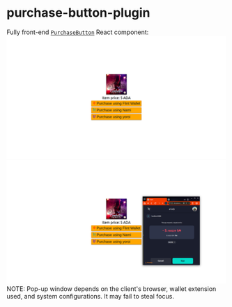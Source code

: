 # purchase-button-plugin
Fully front-end [`PurchaseButton`](src/component/PurchaseButton.js) React component:
<img src="screenshots/0_HomePage0.png">
<img src="screenshots/3_SignTx.png">
NOTE: Pop-up window depends on the client's browser, wallet extension used, and system configurations. It may fail to steal focus.
